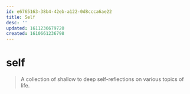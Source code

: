 ```yaml
---
id: e6765163-38b4-42eb-a122-0d8ccca6ae22
title: Self
desc: ''
updated: 1611236679720
created: 1610661236798
---
```


# self
> A collection of shallow to deep self-reflections on various topics of life.
